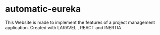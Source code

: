 # automatic-eureka
This Website is made to implement the features of a project management application. Created with LARAVEL , REACT and INERTIA
